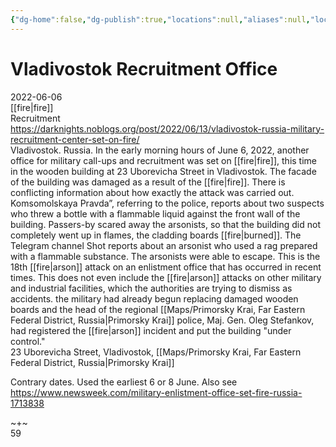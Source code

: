 ```yaml
---
{"dg-home":false,"dg-publish":true,"locations":null,"aliases":null,"location":"23 Uborevicha Street, Vladivostok, Primorsky Krai","title":"Vladivostok Recruitment Office","tag":"fire, recruitment","date":"2022-06-06","permalink":"/vladivostok-recruitment-office/","dgHomeLink":true,"dgPassFrontmatter":true}
---
```



# Vladivostok Recruitment Office

2022-06-06  
[[fire|fire]]  
Recruitment  
https://darknights.noblogs.org/post/2022/06/13/vladivostok-russia-military-recruitment-center-set-on-fire/  
Vladivostok. Russia. In the early morning hours of June 6, 2022, another office for military call-ups and recruitment was set on [[fire|fire]], this time in the wooden building at 23 Uborevicha Street in Vladivostok. The facade of the building was damaged as a result of the [[fire|fire]]. There is conflicting information about how exactly the attack was carried out. Komsomolskaya Pravda”, referring to the police, reports about two suspects who threw a bottle with a flammable liquid against the front wall of the building. Passers-by scared away the arsonists, so that the building did not completely went up in flames, the cladding boards [[fire|burned]]. The Telegram channel Shot reports about an arsonist who used a rag prepared with a flammable substance. The arsonists were able to escape. This is the 18th [[fire|arson]] attack on an enlistment office that has occurred in recent times. This does not even include the [[fire|arson]] attacks on other military and industrial facilities, which the authorities are trying to dismiss as accidents. the military had already begun replacing damaged wooden boards and the head of the regional [[Maps/Primorsky Krai, Far Eastern Federal District, Russia|Primorsky Krai]] police, Maj. Gen. Oleg Stefankov, had registered the [[fire|arson]] incident and put the building "under control."  
23 Uborevicha Street, Vladivostok, [[Maps/Primorsky Krai, Far Eastern Federal District, Russia|Primorsky Krai]]

Contrary dates. Used the earliest 6 or 8 June. Also see https://www.newsweek.com/military-enlistment-office-set-fire-russia-1713838

~+~  
59
